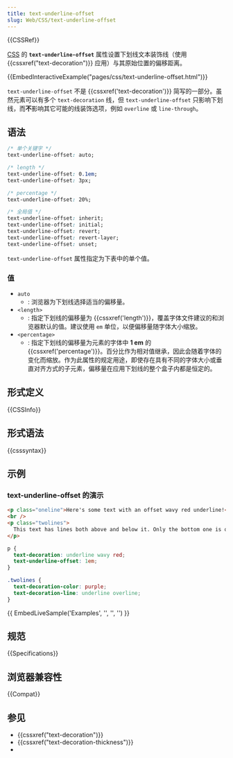 ```yaml
---
title: text-underline-offset
slug: Web/CSS/text-underline-offset
---
```


{{CSSRef}}

[CSS](/zh-CN/docs/Web/CSS) 的 **`text-underline-offset`** 属性设置下划线文本装饰线（使用 {{cssxref("text-decoration")}} 应用）与其原始位置的偏移距离。

{{EmbedInteractiveExample("pages/css/text-underline-offset.html")}}

`text-underline-offset` 不是 {{cssxref('text-decoration')}} 简写的一部分。虽然元素可以有多个 `text-decoration` 线，但 `text-underline-offset` 只影响下划线，而**不**影响其它可能的线装饰选项，例如 `overline` 或 `line-through`。

## 语法

```css
/* 单个关键字 */
text-underline-offset: auto;

/* length */
text-underline-offset: 0.1em;
text-underline-offset: 3px;

/* percentage */
text-underline-offset: 20%;

/* 全局值 */
text-underline-offset: inherit;
text-underline-offset: initial;
text-underline-offset: revert;
text-underline-offset: revert-layer;
text-underline-offset: unset;
```

`text-underline-offset` 属性指定为下表中的单个值。

### 值

- `auto`
  - : 浏览器为下划线选择适当的偏移量。
- `<length>`
  - : 指定下划线的偏移量为 {{cssxref('length')}}，覆盖字体文件建议的和浏览器默认的值。建议使用 `em` 单位，以便偏移量随字体大小缩放。
- `<percentage>`
  - : 指定下划线的偏移量为元素的字体中 **1 em** 的 {{cssxref('percentage')}}。百分比作为相对值继承，因此会随着字体的变化而缩放。作为此属性的规定用途，即使存在具有不同的字体大小或垂直对齐方式的子元素，偏移量在应用下划线的整个盒子内都是恒定的。

## 形式定义

{{CSSInfo}}

## 形式语法

{{csssyntax}}

## 示例

### text-underline-offset 的演示

```html
<p class="oneline">Here's some text with an offset wavy red underline!</p>
<br />
<p class="twolines">
  This text has lines both above and below it. Only the bottom one is offset.
</p>
```

```css
p {
  text-decoration: underline wavy red;
  text-underline-offset: 1em;
}

.twolines {
  text-decoration-color: purple;
  text-decoration-line: underline overline;
}
```

{{ EmbedLiveSample('Examples', '', '', '') }}

## 规范

{{Specifications}}

## 浏览器兼容性

{{Compat}}

## 参见

- {{cssxref("text-decoration")}}
- {{cssxref("text-decoration-thickness")}}
- 
